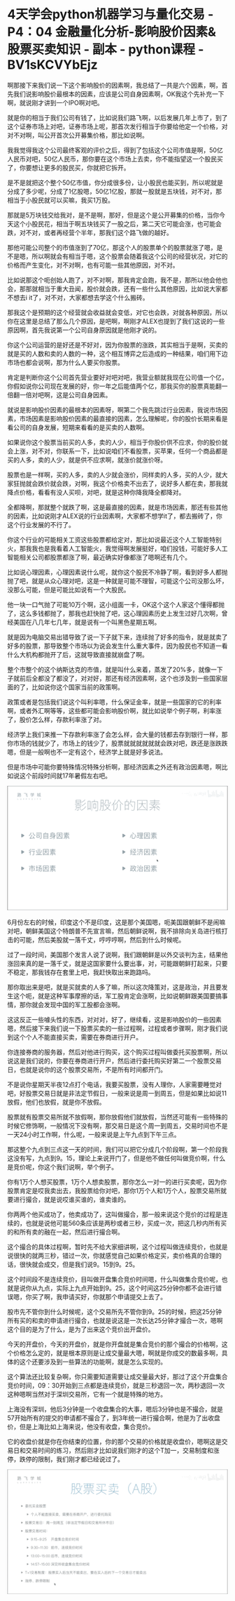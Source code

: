 # 4天学会python机器学习与量化交易 - P4：04 金融量化分析-影响股价因素&股票买卖知识 - 副本 - python课程 - BV1sKCVYbEjz

啊那接下来我们说一下这个影响股价的因素啊，我总结了一共是六个因素，啊，首先我们说影响股价最根本的因素，应该是公司自身因素啊，OK我这个先补充一下啊，就说刚才讲到一个IPO啊对吧。

就是你的相当于我们公司有钱了，比如说我们路飞啊，以后发展几年上市了，到了这个证券市场上对吧，证券市场上呢，那首次发行相当于你要给他定一个价格，对对不对啊，叫公开首次公开募集价格，那比如说啊。

我我觉得我这个公司最终客观的评价之后，得到了包括这个公司市值是啊，50亿人民币对吧，50亿人民币，那你要在这个市场上去卖，你不能指望这一个股民买了，你要想让更多的股民买，你就把它拆开。

是不是就把这个整个50亿市值，你分成很多份，让小股民也能买到，所以呢就是分成了多少呢，分成了1亿股嗯，50亿1亿股，那就一股就是五块钱，对不对，那相当于小股民就可以买嘛，我买1万股。

那就是5万块钱交给我对，是不是啊，那好，但是这个是公开募集的价格，当你今天这个小股民花，相当于啊五块钱买了一股之后，第二天它可能会涨，也可能会跌，对不对，或者再经营个半年，那我们这个路飞做的越好。

那他可能公司整个的市值涨到了70亿，那这个人的股票单个的股票就涨了嗯，是不是嗯，所以啊就会有相当于嗯，这个股票会随着我这个公司的经营状况，对它的价格而产生变化，对不对啊，也有可能一些其他原因，对不对。

比如说那这个呃创始人跑了，对不对啊，那我肯定会跑，我不是，那所以他会他也会，那那就相当于重大丑闻，股价就会跌，还有一些什么其他原因，比如说大家都不想去i it了，对不对，大家都想去学这个什么搬砖。

那我这个是预期的这个经营就会收益就会变低，对它也会跌，对就各种原因，所以你在这里是总结了那么几个原因，是吧啊，啊刚才ALEX也提到了我们这说的一些原因啊，首先我说第一个公司自身原因就是他刚才说的。

你这个公司运营的是好还是不好对，因为你股票的涨跌，其实相当于是啊，买卖的就是买的人数和卖的人数的一种，这个相互博弈之后造成的一种结果，咱们用下边市场也都会说啊，那为什么人要买你股票。

肯定是判断你这个公司首先营业要好对吧对吧，我营业额就我现在公司值一个亿，你假如说你公司现在发展的好，你一年之后能值两个亿，那我买你的股票真能翻一倍翻一倍对吧啊，这是公司自身因素。

就说是影响股价因素的最根本的因素呀，啊第二个我先跳过行业因素，我说市场因素，市场因素是影响股价因素的最直接的因素，怎么理解呢，你的股价长期来看是看公司的自身发展，短期来看看的是买卖的人数啊。

如果说你这个股票当前买的人多，卖的人少，相当于你股价供不应求，你的股价就会上涨，对不对，你联系一下，比如说咱们不看股票，买苹果，任何一个商品都是买的人多，卖的人少，就是供不应求啊，就涨价就涨价呀。

股票也是一样啊，买的人多，卖的人少就会涨价，同样卖的人多，买的人少，就大家狂抛就会跌价就会跌，对啊，我这个价格卖不出去了，说好多人都在卖，那我就降点价格，看看有没人买呗，对吧，就是这种你降我降全都降对。

全都降啊，那就整个就跌了啊，这是最直接的因素，就是市场因素，那还有些其他的因素，比如说刚才ALEX说的行业因素啊，大家都不想学it了，都去搬砖了，你这个行业发展的不行了。

你这个行业的可能相关工资这些股票都给定对，那比如说最近这个人工智能特别火，那我我也是我看着人工智能火，我觉得啊发展挺好，咱们投钱，可能好多人工智能相关公司都股票都涨了啊，最近确实好像都涨了嗯啊还有几个。

比如说心理因素，心理因素说什么呢，就你这个股民不冷静了啊，看到好多人都抛抛了吧，就是从众心理对吧，这是一种就是可能不理智，可能这个公司没那么坏，没那么可能，但是可能比如说有一个大股民。

他一块一口气抛了可能10万个啊，这小组面一卡，OK这个这个人家这个懂得都抛了，这么多钱都抛了，那我也赶快抛了吧，这心理因素历史上发生过好几次啊，曾经美国在八几年七几年，就是说有一个叫黑色星期五啊。

就是因为电脑交易出错导致了说一下子就下来，连续抛了好多的指令，就是就卖了好多的股票，那导致整个市场以为说会发生什么重大事件，因为股民也不知道一看什么大机构都抛开了后，这就导致直接就崩盘了啊。

整个市整个的这个纳斯达克的市值，就是叫什么来着，蒸发了20%多，就像一下子就前后全都没了都没了，对对好，那还有经济因素啊，这个也涉及到一些国家层面的了，比如说你这个国家当前的政策啊。

政策或者是包括我们说这个叫利率嗯，什么保证金率，就是一些国家的它的利率啊，或者外汇啊等等，这些都可能会影响股价啊，就比如说举个例子啊，利率涨了，股价怎么样，存款利率涨了对。

经济学上我们来推一下存款利率涨了会怎么样，会大量的钱都去存到银行一样，那你市场的钱就少了，市场上的钱少了，股票就就就就就就会跌对吧，跌还是涨跌跌嗯，但是一般啊也不一定有这个，经济学上就是好多说法。

但是市场中可能你要特殊情况特殊分析啊，那经济因素之外还有政治因素嗯，啊比如说这个前段时间就17年暑假左右吧。



![](img/b59fcb87e0f62fb43b9b39a41d95772f_1.png)

6月份左右的时候，印度这个不是印度，这是那个美国嗯，呃美国跟朝鲜不是闹嘛对吧，朝鲜美国这个特朗普不先宣言嘛，然后朝鲜说啊，我不排除向关岛进行核打击的可能，然后美股就一落千丈，哼哼哼啊，然后到什么时候呢。

过了一段时间，美国那个发言人说了说啊，我们跟朝鲜是以外交谈判为主，结果他涨回来真的是一落千丈，就是这国家要什么要出事，对，可能跟朝鲜打起来，只要不稳定，那我钱存在套里上吧，我赶快取出来跑路吗。

那你取出来是吧，就是买就卖的人多了嘛，所以这次降策对，这是政治，并且要发生这个呃，就是这种军事摩擦的话，军工股肯定会涨啊，比如说朝鲜跟美国要搞事情，那你就会发现中国的军工股都会涨啊。

这这反正一些噱头性的东西，对对对，好了，继续看，这是影响股价的一些因素嗯，然后接下来我们说一下股票买卖的一些过程啊，过程或者步骤啊，刚才我们说到这个个人不能直接买卖，需要在券商进行开户。

你连接券商的服务器，然后对他进行购买，这个购买过程叫做委托买股票啊，所以说这是我们说的，你要在券商进行开户，然后进行委托购买好第二一个股票交易日，也就是说你的这个股票交易所，不是所有时间都开门。

不是说你星期天半夜12点打个电话，我要买股票，没有人理你，人家需要睡觉对吧，好股票交易日就是非法定节假日，一般来说是周一到周五，但是如果比如说11放假，他们也放假，就是你不放假。

股票就有股票交易所就不放假啊，那你放假他们就放假，当然还可能有一些特殊的时候它修饰啊，一般情况下没有啊，那交易日是这个周一到周五，交易时间也不是一天24小时工作啊，什么呢，一般来说是上午九点到下午三点。

那这整个九点到三点这一天的时间，我们可以把它分成几个阶段啊，第一个阶段我这没有写，九点到9。15，理论上来说开门了，但是他不做任何叫做竞价啊，什么是竞价呢，你这个我们说啊，举个例子。

你有1万个人想买股票，1万个人想卖股票，那你怎么一对一的进行买卖呢，因为你股票肯定是哎我卖出去，我股票给你对吧，那你1万个人和1万个人，股票交易所就要进行撮合，就是说哎谁买谁的，谁卖谁的。

你两两个他买成功了，他卖成功了，这叫做撮合，那一般来说这个竞价的过程是连续的，也就是说他可能560条应该是两秒或者三秒，买成一次，把这几秒内所有买的和所有卖的融在一起，然后进行撮合啊。

这个撮合的具体过程啊，暂时先不给大家细讲啊，这个过程叫做连续竞价，也就是说很快的就两三秒，错过一次，你就感觉自己如果价格定买，卖价格真的合理的话，很快就会成交，但是我们说9。15到9。25。

这个时间段不是连续竞价，目叫做开盘集合竞价时间嗯，什么叫做集合竞价呢，也就是说你从九点，实际上九点开始到9。25，这个时间这25分钟你都不会进行错误嗯，你买了啊，我申请买好，你就那个申请提交上去了。

股市先不管你到什么时候呢，这个交易所先不管你到9。25的时候，把这25分钟所有买的和卖的申请进行撮合，也就是说这是一次长达25分钟才撮合一次，嗯啊这个目的是为了什么，是为了出来这个竞价出开盘价。

今天的开盘价，今天的开盘价，就是你开盘就是集合竞价的那个撮合的价格啊，这个价格怎么定的，就是根本原则是让成交量最大嗯，啊就是你成交的数最多啊，具体的这个还要涉及到一些算法的功能啊，就是怎么实现的。

这个算法还比较复杂啊，你只需要知道需要让成交量最大好，那过了这个开盘集合竞价时间，09：30开始到三点都是连续竞价，就是三秒退回一次，两秒退回一次这种嗯啊当然对于深圳交易所，它有一个就是特殊的地方。

上海没有深圳，他后3分钟是一个收盘集合的大事，嗯后3分钟也是不撮合，就是57开始所有的提交的申请都不撮合了，到3年统一进行撮合啊，他是为了出收盘价，但是上海比如上海来说，他没有收盘，集合竞价。

它的收盘价就是你在你结束的位置，你的那个交易的价格就是收盘价，嗯啊这是交易日和交易时间的练习，然后刚才比如说我们刚才的这个T加一，交易制度和涨停，跌停的限制，我们刚才都已经说过了。



![](img/b59fcb87e0f62fb43b9b39a41d95772f_3.png)